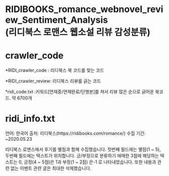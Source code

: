 # RIDIBOOKS_romance_webnovel_review_Sentiment_Analysis<br>(리디북스 로맨스 웹소설 리뷰 감성분류)
<h1>crawler_code</h1>
<p>
*RIDI_crawler_code : 리디북스 북 코드를 찾는 코드

*RIDI_crawler_review: 리디북스 리뷰를 긁는 코드

*ridi_code.txt :키워드[연재중/연재완료/단행본]를 쳐서 리뷰 많은 순으로 긁어온 북코드. 약 6700개
</p>

<h1>ridi_info.txt</h1>
언어: 한국어
출처: 리디북스(https://ridibooks.com/romance/)
수집 기간: ~2020.05.23

리디북스 로맨스에서 후기를 별점과 함께 수집했습니다. 첫번째 필드에는 별점(1 ~ 5), 두번째 필드에는 텍스트가 위치합니다. 긍/부정으로 분류하기 애매한 3점에 해당하는 텍스트는 0, 긍정(4 ~ 5점)은 1과 부정(1 ~ 2점) 은-1 로 나타내었습니다. 또한 내용과 관련 없는 이벤트 관련 글은 최대한 삭제했습니다.

